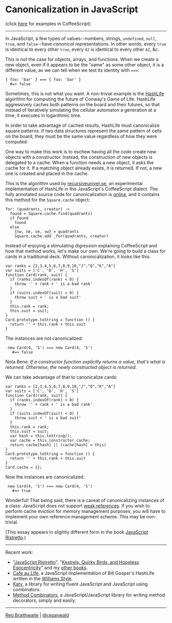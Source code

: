 # Canonicalization in JavaScript

(click [here](https://github.com/raganwald/homoiconic/blob/master/2012/11/canonicalization.cs.md#readme) for examples in CoffeeScript)

---

In JavaScript, a few types of values--numbers, strings, `undefined`, `null`, `true`, and `false`--have *canonical* representations. In other words, every `true` is identical to every other `true`, every `42` is identical to every other `42`, &c.

This is not the case for objects, arrays, and functions. When we create a new object, even if it appears to be the "same" as some other object, it is a different value, as we can tell when we test its identity with `===`:

    { foo: 'bar' } === { foo: 'bar' }
      #=> false

Sometimes, this is not what you want. A non-trivial example is the [HashLife] algorithm for computing the future of Conway's Game of Life. HashLife aggressively caches both patterns on the board and their futures, so that instead of iteratively simulating the cellular automaton a generation at a time, it executes in logarithmic time.

[HashLife]: https://en.wikipedia.org/wiki/Hashlife

In order to take advantage of cached results, HashLife must canonicalize square patterns. If two data structures represent the same pattern of cells on the board, they must be the same value regardless of how they were computed.

One way to make this work is to eschew having all the code create new objects with a constructor. Instead, the construction of new objects is delegated to a cache. When a function needs a new object, it asks the cache for it. If a matching object already exists, it is returned. If not, a new one is created and placed in the cache.

This is the algorithm used by [recursiveuniver.se], an experimental implementation of HashLife in the JavaScript's CoffeeScript dialect. The fully annotated source code for canonicalization is [online], and it contains this method for the `Square.cache` object:

[recursiveuniver.se]: http://recursiveuniver.se
[online]: http://recursiveuniver.se/docs/canonicalization.html

    for: (quadrants, creator) ->
      found = Square.cache.find(quadrants)
      if found
        found
      else
        {nw, ne, se, sw} = quadrants
        Square.cache.add _for(quadrants, creator)
        
Instead of enjoying a stimulating digression explaining CoffeeScript and how that method works, let's make our own. We're going to build a class for cards in a traditional deck. Without canonicalization, it looks like this:

    var ranks = [2,3,4,5,6,7,8,9,10,"J","Q","K","A"]
    var suits = ['C', 'D', 'H', 'S']
    function Card(rank, suit) {
      if (ranks.indexOf(rank) < 0) {
        throw '' + rank + ' is a bad rank'
      }
      if (suits.indexOf(suit) < 0) {
        throw suit + ' is a bad suit'
      }
      this.rank = rank;
      this.suit = suit;
    }
    Card.prototype.toString = function () {
      return '' + this.rank + this.suit
    }
        
The instances are not canonicalized:
        
     new Card(4, 'S') === new Card(4, 'S')
       #=> false
       
Nota Bene: *If a constructor function explicitly returns a value, that's what is returned. Otherwise, the newly constructed object is returned.*

We can take advantage of that to canonicalize cards:

    var ranks = [2,3,4,5,6,7,8,9,10,"J","Q","K","A"]
    var suits = ['C', 'D', 'H', 'S']
    function Card(rank, suit) {
      if (ranks.indexOf(rank) < 0) {
        throw '' + rank + ' is a bad rank'
      }
      if (suits.indexOf(suit) < 0) {
        throw suit + ' is a bad suit'
      }
      this.rank = rank;
      this.suit = suit;
      var hash = this.toString();
      var cache = this.constructor.cache;
      return cache[hash] || (cache[hash] = this)
    }
    Card.prototype.toString = function () {
      return '' + this.rank + this.suit
    }
    Card.cache = {};
        
Now the instances are canonicalized:
        
     new Card(4, 'S') === new Card(4, 'S')
       #=> true
       
Wonderful! That being said, there is a caveat of canonicalizing instances of a class: JavaScript does not support [weak references](https://en.wikipedia.org/wiki/Weak_reference). If you wish to perform cache eviction for memory management purposes, you will have to implement your own reference management scheme. This may be non-trivial.

(This essay appears in slightly different form in the book [JavaScript Ristretto](http://leanpub.com/JavaScript-ristretto).)

---

Recent work:

* "[JavaScript Ristretto](http://leanpub.com/JavaScript-ristretto)", "[Kestrels, Quirky Birds, and Hopeless Egocentricity](http://leanpub.com/combinators)" and my [other books](http://leanpub.com/u/raganwald).
* [Cafe au Life](http://recursiveuniver.se), a JavaScript implementation of Bill Gosper's HashLife written in the [Williams Style](https://github.com/raganwald/homoiconic/blob/master/2011/11/COMEFROM.md).
* [Katy](http://github.com/raganwald/Katy), a library for writing fluent JavaScript and JavaScript using combinators.
* [Method Combinators](https://github.com/raganwald/method-combinators), a JavaScript/JavaScript library for writing method decorators, simply and easily. 

---

[Reg Braithwaite](http://braythwayt.com) | [@raganwald](http://twitter.com/raganwald)